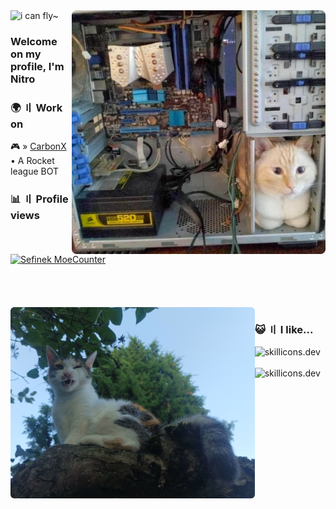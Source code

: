 <img src="images/fly/4.png" alt="i can fly~">

<img align="right" src="images/computer-cat.png" height="390px" alt="Computer cat">

### Welcome on my profile, I'm Nitro

### 🌍 〢 Work on
🎮 » [CarbonX](https://CarbonX.gg) • A Rocket league BOT

### 📊 〢 Profile views
<a href="https://sefinek.net/npm/moecounter.js/demo" target="_blank">
    <img src="https://api.sefinek.net/api/v2/moecounter/@Sefinek-GitHub-Profile?theme=default" alt="Sefinek MoeCounter" title="Statistics have been collected since 12.02.2024 [DD.MM.YYYY].">    
</a>
<br><br><br><br><br>


<img align="left" src="images/IMG_20230811_192301.png" height="306px" alt=";P">

### 😺 〢 I like...
<img src="https://skillicons.dev/icons?i=html,css,js,nodejs,cs,git" height="40px" alt="skillicons.dev"><br><br>
<img src="https://skillicons.dev/icons?i=visualstudio,php,mysql,python,cpp,nextjs" height="40px" alt="skillicons.dev">
